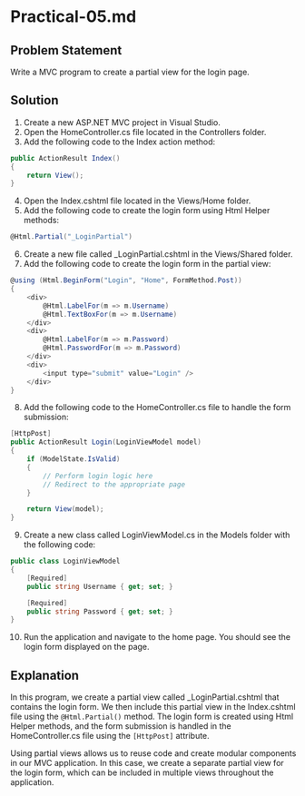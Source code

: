 # Practical-05.md

## Problem Statement
Write a MVC program to create a partial view for the login page.

## Solution

1. Create a new ASP.NET MVC project in Visual Studio.
2. Open the HomeController.cs file located in the Controllers folder.
3. Add the following code to the Index action method:

```csharp
public ActionResult Index()
{
    return View();
}
```

4. Open the Index.cshtml file located in the Views/Home folder.
5. Add the following code to create the login form using Html Helper methods:

```csharp
@Html.Partial("_LoginPartial")
```

6. Create a new file called _LoginPartial.cshtml in the Views/Shared folder.
7. Add the following code to create the login form in the partial view:

```csharp
@using (Html.BeginForm("Login", "Home", FormMethod.Post))
{
    <div>
        @Html.LabelFor(m => m.Username)
        @Html.TextBoxFor(m => m.Username)
    </div>
    <div>
        @Html.LabelFor(m => m.Password)
        @Html.PasswordFor(m => m.Password)
    </div>
    <div>
        <input type="submit" value="Login" />
    </div>
}
```

8. Add the following code to the HomeController.cs file to handle the form submission:

```csharp
[HttpPost]
public ActionResult Login(LoginViewModel model)
{
    if (ModelState.IsValid)
    {
        // Perform login logic here
        // Redirect to the appropriate page
    }

    return View(model);
}
```

9. Create a new class called LoginViewModel.cs in the Models folder with the following code:

```csharp
public class LoginViewModel
{
    [Required]
    public string Username { get; set; }

    [Required]
    public string Password { get; set; }
}
```

10. Run the application and navigate to the home page. You should see the login form displayed on the page.

## Explanation
In this program, we create a partial view called _LoginPartial.cshtml that contains the login form. We then include this partial view in the Index.cshtml file using the `@Html.Partial()` method. The login form is created using Html Helper methods, and the form submission is handled in the HomeController.cs file using the `[HttpPost]` attribute.

Using partial views allows us to reuse code and create modular components in our MVC application. In this case, we create a separate partial view for the login form, which can be included in multiple views throughout the application.


